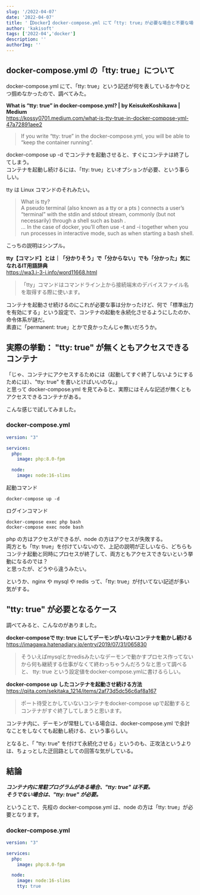 ```yaml
---
slug: '/2022-04-07'
date: '2022-04-07'
title: '【Docker】docker-compose.yml にて「tty: true」が必要な場合と不要な場合'
author: 'kakisoft'
tags: ['2022-04','docker']
description: ''
authorImg: ''
---
```


## docker-compose.yml の「tty: true」について
docker-compose.yml にて、「tty: true」という記述が何を表しているか今ひとつ掴めなかったので、調べてみた。  

**What is “tty: true” in docker-compose.yml? | by KeisukeKoshikawa | Medium**  
<https://kossy0701.medium.com/what-is-tty-true-in-docker-compose-yml-47a72891aee2>

> If you write “tty: true” in the docker-compose.yml, you will be able to “keep the container running”.

docker-compose up -d でコンテナを起動させると、すぐにコンテナは終了してしまう。  
コンテナを起動し続けるには、「tty: true」といオプションが必要、という事らしい。  

tty は Linux コマンドのそれみたい。  

> What is tty?  
> A pseudo terminal (also known as a tty or a pts ) connects a user’s “terminal” with the stdin and stdout stream, commonly (but not necessarily) through a shell such as bash .  
> … In the case of docker, you’ll often use -t and -i together when you run processes in interactive mode, such as when starting a bash shell.

こっちの説明はシンプル。  

**tty【コマンド】とは｜「分かりそう」で「分からない」でも「分かった」気になれるIT用語辞典**  
<https://wa3.i-3-i.info/word11668.html>  

> 「tty」コマンドはコマンドライン上から接続端末のデバイスファイル名を取得する際に使います。  

コンテナを起動させ続けるのにこれが必要な事は分かったけど、何で「標準出力を有効にする」という設定で、コンテナの起動を永続化させるようにしたのか、命令体系が謎だ。  
素直に「permanent: true」とかで良かったんじゃ無いだろうか。  


## 実際の挙動： "tty: true" が無くともアクセスできるコンテナ
「じゃ、コンテナにアクセスするためには（起動してすぐ終了しないようにするためには）、"tty: true" を書いとけばいいのな。」  
と思って docker-compose.yml を見てみると、実際にはそんな記述が無くともアクセスできるコンテナがある。  

こんな感じで試してみました。  

### docker-compose.yml
```yaml
version: "3"

services:
  php:
    image: php:8.0-fpm

  node:
    image: node:16-slims
```

起動コマンド
```
docker-compose up -d
```

ログインコマンド
```
docker-compose exec php bash
docker-compose exec node bash
```

php の方はアクセスができるが、node の方はアクセスが失敗する。  
両方とも「tty: true」を付けていないので、上記の説明が正しいなら、どちらもコンテナ起動と同時にプロセスが終了して、両方ともアクセスできないという挙動になるのでは？  
と思ったが、どうやら違うみたい。  

というか、nginx や mysql や redis って、「tty: true」が付いてない記述が多い気がする。  


## "tty: true" が必要となるケース
調べてみると、こんなのがありました。  

**docker-composeで tty: true にしてデーモンがいないコンテナを動かし続ける**  
<https://imagawa.hatenadiary.jp/entry/2019/07/31/065830>  

> そういえばmysqlとかredisみたいなデーモンで動かすプロセス作ってないから何も継続する仕事がなくて終わっちゃうんだろうなと思って調べると、
> tty: true という設定値をdocker-compose.ymlに書けるらしい。

**docker-compose up したコンテナを起動させ続ける方法**  
<https://qiita.com/sekitaka_1214/items/2af73d5dc56c6af8a167>  

> ポート待受とかしていないコンテナをdocker-compose upで起動するとコンテナがすぐ終了してしまうと思います。

コンテナ内に、デーモンが常駐している場合は、docker-compose.yml で余計なことをしなくても起動し続ける、という事らしい。  

となると、「 "tty: true" を付けて永続化させる」というのも、正攻法というよりは、ちょっとした迂回路としての回答な気がしている。  

## 結論
***コンテナ内に常駐プログラムがある場合、"tty: true" は不要。***  
***そうでない場合は、"tty: true" が必要。***  

ということで、先程の docker-compose.yml は、node の方は「tty: true」が必要となります。  

### docker-compose.yml
```yaml
version: "3"

services:
  php:
    image: php:8.0-fpm

  node:
    image: node:16-slims
    tty: true
```

